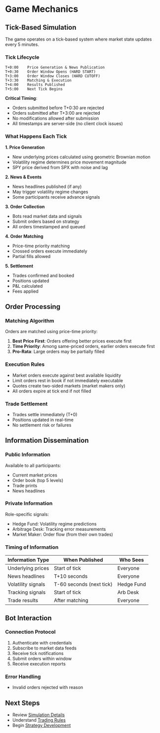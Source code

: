 # Game Mechanics

## Tick-Based Simulation

The game operates on a tick-based system where market state updates every 5 minutes.

### Tick Lifecycle

```
T+0:00    Price Generation & News Publication
T+0:30    Order Window Opens (HARD START)
T+3:00    Order Window Closes (HARD CUTOFF)
T+3:30    Matching & Execution
T+4:00    Results Published
T+5:00    Next Tick Begins
```

**Critical Timing**:

- Orders submitted before T+0:30 are rejected
- Orders submitted after T+3:00 are rejected
- No modifications allowed after submission
- All timestamps are server-side (no client clock issues)

### What Happens Each Tick

**1. Price Generation**

- New underlying prices calculated using geometric Brownian motion
- Volatility regime determines price movement magnitude
- SPY price derived from SPX with noise and lag

**2. News & Events**

- News headlines published (if any)
- May trigger volatility regime changes
- Some participants receive advance signals

**3. Order Collection**

- Bots read market data and signals
- Submit orders based on strategy
- All orders timestamped and queued

**4. Order Matching**

- Price-time priority matching
- Crossed orders execute immediately
- Partial fills allowed

**5. Settlement**

- Trades confirmed and booked
- Positions updated
- P&L calculated
- Fees applied

## Order Processing

### Matching Algorithm

Orders are matched using price-time priority:


1. **Best Price First**: Orders offering better prices execute first
2. **Time Priority**: Among same-priced orders, earlier orders execute first
3. **Pro-Rata**: Large orders may be partially filled

### Execution Rules

- Market orders execute against best available liquidity
- Limit orders rest in book if not immediately executable
- Quotes create two-sided markets (market makers only)
- All orders expire at tick end if not filled

### Trade Settlement

- Trades settle immediately (T+0)
- Positions updated in real-time
- No settlement risk or failures

## Information Dissemination

### Public Information

Available to all participants:

- Current market prices
- Order book (top 5 levels)
- Trade prints
- News headlines

### Private Information

Role-specific signals:

- Hedge Fund: Volatility regime predictions
- Arbitrage Desk: Tracking error measurements
- Market Maker: Order flow (from their own trades)

### Timing of Information

| Information Type   | When Published           | Who Sees   |
| ------------------ | ------------------------ | ---------- |
| Underlying prices  | Start of tick            | Everyone   |
| News headlines     | T+10 seconds             | Everyone   |
| Volatility signals | T-60 seconds (next tick) | Hedge Fund |
| Tracking signals   | Start of tick            | Arb Desk   |
| Trade results      | After matching           | Everyone   |

## Bot Interaction

### Connection Protocol

1. Authenticate with credentials
2. Subscribe to market data feeds
3. Receive tick notifications
4. Submit orders within window
5. Receive execution reports

### Error Handling

- Invalid orders rejected with reason

## Next Steps

- Review [Simulation Details](../simulation/)
- Understand [Trading Rules](../trading/)
- Begin [Strategy Development](../../technical/)
